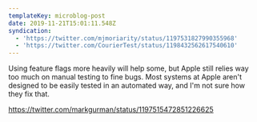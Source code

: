 ```yaml
---
templateKey: microblog-post
date: 2019-11-21T15:01:11.548Z
syndication:
  - 'https://twitter.com/mjmoriarity/status/1197531827990355968'
  - 'https://twitter.com/CourierTest/status/1198432562617540610'
---
```


Using feature flags more heavily will help some, but Apple still relies way too much on manual testing to fine bugs. Most systems at Apple aren't designed to be easily tested in an automated way, and I'm not sure how they fix that.

https://twitter.com/markgurman/status/1197515472851226625
